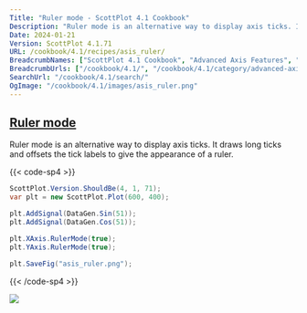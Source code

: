```yaml
---
Title: "Ruler mode - ScottPlot 4.1 Cookbook"
Description: "Ruler mode is an alternative way to display axis ticks. It draws long ticks and offsets the tick labels to give the appearance of a ruler."
Date: 2024-01-21
Version: ScottPlot 4.1.71
URL: /cookbook/4.1/recipes/asis_ruler/
BreadcrumbNames: ["ScottPlot 4.1 Cookbook", "Advanced Axis Features", "Ruler mode"]
BreadcrumbUrls: ["/cookbook/4.1/", "/cookbook/4.1/category/advanced-axis-features", "/cookbook/4.1/recipes/asis_ruler/"]
SearchUrl: "/cookbook/4.1/search/"
OgImage: "/cookbook/4.1/images/asis_ruler.png"
---
```


<h2><a id='ruler-mode' href='/cookbook/4.1/recipes/asis_ruler/'>Ruler mode</a></h2>

Ruler mode is an alternative way to display axis ticks. It draws long ticks and offsets the tick labels to give the appearance of a ruler.

{{< code-sp4 >}}

```cs
ScottPlot.Version.ShouldBe(4, 1, 71);
var plt = new ScottPlot.Plot(600, 400);

plt.AddSignal(DataGen.Sin(51));
plt.AddSignal(DataGen.Cos(51));

plt.XAxis.RulerMode(true);
plt.YAxis.RulerMode(true);

plt.SaveFig("asis_ruler.png");
```

{{< /code-sp4 >}}

<img src='../../images/asis_ruler.png' class='d-block mx-auto my-5' />


